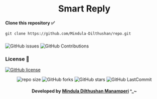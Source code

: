 
<div align="center">

# Smart Reply
</div>

#### Clone this repository ✅
```md
git clone https://github.com/Mindula-Dilthushan/repo.git
```
###

![GitHub issues](https://img.shields.io/github/issues/Mindula-Dilthushan/repo?&labelColor=black&color=eb3b5a&label=Issues&logo=issues&logoColor=black&style=for-the-badge)
![GitHub Contributions](https://img.shields.io/github/contributors/Mindula-Dilthushan/repo?&labelColor=black&color=8854d0&style=for-the-badge)

### License 📝
[![GitHub license](https://img.shields.io/github/license/Mindula-Dilthushan/repo?&labelColor=black&color=3867d6&style=for-the-badge)](https://github.com/Mindula-Dilthushan/repo/blob/master/LICENSE)


<div align="center">

![repo size](https://img.shields.io/github/repo-size/Mindula-Dilthushan/repo?label=Repo%20Size&style=for-the-badge&labelColor=black&color=20bf6b)
![GitHub forks](https://img.shields.io/github/forks/Mindula-Dilthushan/repo?&labelColor=black&color=0fb9b1&style=for-the-badge)
![GitHub stars](https://img.shields.io/github/stars/Mindula-Dilthushan/repo?&labelColor=black&color=f7b731&style=for-the-badge)
![GitHub LastCommit](https://img.shields.io/github/last-commit/Mindula-Dilthushan/repo?logo=github&labelColor=black&color=d1d8e0&style=for-the-badge)

</div>

<div align="center"> 

#### Developed by [Mindula Dilthushan Manamperi](http://minduladilthushan.netlify.app/) ^_~
</div>








